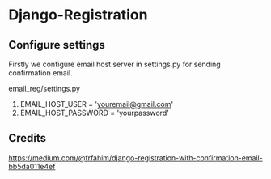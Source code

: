 # Django-Registration

## Configure settings
Firstly we configure email host server in settings.py for sending confirmation email.

email_reg/settings.py

1) EMAIL_HOST_USER = 'youremail@gmail.com'
2) EMAIL_HOST_PASSWORD = 'yourpassword'

## Credits
https://medium.com/@frfahim/django-registration-with-confirmation-email-bb5da011e4ef
